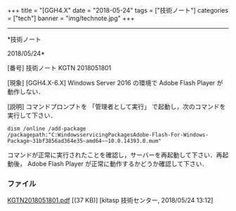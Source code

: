 ﻿+++
title = "[GGH4.X"
date = "2018-05-24"
tags = ["技術ノート"]
categories = ["tech"]
banner = "img/technote.jpg"
+++

-----------------------------------------------------------------------------------------------------------------------------

*技術ノート

2018/05/24*


[番号]
技術ノート KGTN 2018051801

[現象]
[GGH4.X-6.X] Windows Server 2016 の環境で Adobe Flash Player
が動作しない．

[説明]
コマンドプロンプトを 「管理者として実行」
で起動し，次のコマンドを実行して下さい．

    dism /online /add-package /packagepath:"C:WindowsservicingPackagesAdobe-Flash-For-Windows-
    Package~31bf3856ad364e35~amd64~~10.0.14393.0.mum" 

コマンドが正常に実行されたことを確認し，サーバーを再起動して下さい．再起動後，
Adobe Flash Player が正常に動作するかどうか確認して下さい．


### ファイル

 
 


[KGTN2018051801.pdf](http://techreport.kitasp.net/attachments/download/4030/KGTN2018051801.pdf)
 [(37 KB)] [kitasp 技術センター, 2018/05/24
13:12]


 


 

